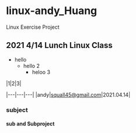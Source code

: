 # linux-andy_Huang
Linux  Exercise Project

## 2021 4/14 Lunch Linux Class
+ hello
  + hello 2
    + heloo 3


|1|2|3|

|---|---|---|
|andy|squall45@gmail.com|2021.04.14|
### subject


#### sub and Subproject
